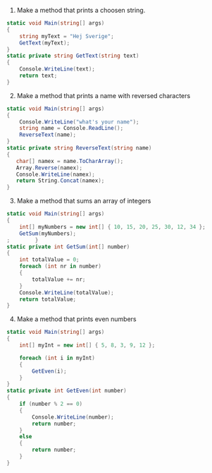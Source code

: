 1. Make a method that prints a choosen string.
```cs
static void Main(string[] args)
{
    string myText = "Hej Sverige";
    GetText(myText);
}
static private string GetText(string text)
{
    Console.WriteLine(text);
    return text;
}  
```
2. Make a method that prints a name with reversed characters
```cs
static void Main(string[] args)
{
    Console.WriteLine("what's your name");
    string name = Console.ReadLine();
    ReverseText(name);
}
static private string ReverseText(string name)
{
   char[] namex = name.ToCharArray();
   Array.Reverse(namex);
   Console.WriteLine(namex);
   return String.Concat(namex);
}

```
3. Make a method that sums an array of integers
```cs
static void Main(string[] args)
{
    int[] myNumbers = new int[] { 10, 15, 20, 25, 30, 12, 34 };
    GetSum(myNumbers);
;        }
static private int GetSum(int[] number)
{
    int totalValue = 0;
    foreach (int nr in number) 
    {
        totalValue += nr;
    }
    Console.WriteLine(totalValue);
    return totalValue;
}   
```
4. Make a method that prints even numbers
```cs
static void Main(string[] args)
{
    int[] myInt = new int[] { 5, 8, 3, 9, 12 };

    foreach (int i in myInt)
    {
        GetEven(i);
    }
}
static private int GetEven(int number)
{
    if (number % 2 == 0)
    {
        Console.WriteLine(number);
        return number;
    }
    else
    {
        return number;
    }
}
```
